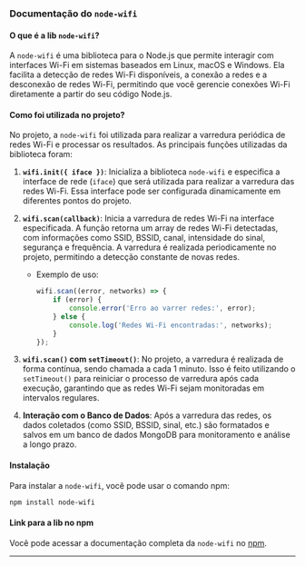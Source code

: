 ### Documentação do `node-wifi`

#### O que é a lib `node-wifi`?

A `node-wifi` é uma biblioteca para o Node.js que permite interagir com interfaces Wi-Fi em sistemas baseados em Linux, macOS e Windows. Ela facilita a detecção de redes Wi-Fi disponíveis, a conexão a redes e a desconexão de redes Wi-Fi, permitindo que você gerencie conexões Wi-Fi diretamente a partir do seu código Node.js.

#### Como foi utilizada no projeto?

No projeto, a `node-wifi` foi utilizada para realizar a varredura periódica de redes Wi-Fi e processar os resultados. As principais funções utilizadas da biblioteca foram:

1. **`wifi.init({ iface })`**: Inicializa a biblioteca `node-wifi` e especifica a interface de rede (`iface`) que será utilizada para realizar a varredura das redes Wi-Fi. Essa interface pode ser configurada dinamicamente em diferentes pontos do projeto.

2. **`wifi.scan(callback)`**: Inicia a varredura de redes Wi-Fi na interface especificada. A função retorna um array de redes Wi-Fi detectadas, com informações como SSID, BSSID, canal, intensidade do sinal, segurança e frequência. A varredura é realizada periodicamente no projeto, permitindo a detecção constante de novas redes.

    - Exemplo de uso:
      ```javascript
      wifi.scan((error, networks) => {
          if (error) {
              console.error('Erro ao varrer redes:', error);
          } else {
              console.log('Redes Wi-Fi encontradas:', networks);
          }
      });
      ```

3. **`wifi.scan()` com `setTimeout()`**: No projeto, a varredura é realizada de forma contínua, sendo chamada a cada 1 minuto. Isso é feito utilizando o `setTimeout()` para reiniciar o processo de varredura após cada execução, garantindo que as redes Wi-Fi sejam monitoradas em intervalos regulares.

4. **Interação com o Banco de Dados**: Após a varredura das redes, os dados coletados (como SSID, BSSID, sinal, etc.) são formatados e salvos em um banco de dados MongoDB para monitoramento e análise a longo prazo.

#### Instalação

Para instalar a `node-wifi`, você pode usar o comando npm:

```bash
npm install node-wifi
```

#### Link para a lib no npm

Você pode acessar a documentação completa da `node-wifi` no [npm](https://www.npmjs.com/package/node-wifi).

---